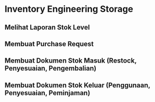 # Inventory Engineering Storage
## Melihat Laporan Stok Level
## Membuat Purchase Request
## Membuat Dokumen Stok Masuk (Restock, Penyesuaian, Pengembalian)
## Membuat Dokumen Stok Keluar (Penggunaan, Penyesuaian, Peminjaman)